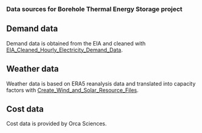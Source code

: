 ### Data sources for Borehole Thermal Energy Storage project

## Demand data

Demand data is obtained from the EIA and cleaned with [EIA_Cleaned_Hourly_Electricity_Demand_Data](https://github.com/truggles/EIA_Cleaned_Hourly_Electricity_Demand_Data/tree/v1.3).

## Weather data

Weather data is based on ERA5 reanalysis data and translated into capacity factors with [Create_Wind_and_Solar_Resource_Files](https://github.com/carnegie/Create_Wind_and_Solar_Resource_Files).

## Cost data

Cost data is provided by Orca Sciences.